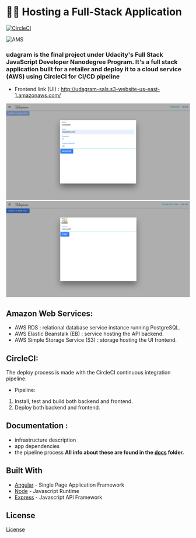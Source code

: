 
# 🐱‍💻 Hosting a Full-Stack Application

[![CircleCI](https://circleci.com/gh/circleci/circleci-docs.svg?style=svg)](https://app.circleci.com/pipelines/github/aml-fakhry/aws-deployment-process-project/12/workflows/d96c4a51-383c-49db-b110-996a3178dbe0) 

![AMS](https://img.shields.io/badge/Amazon_AWS-FF9900?style=for-the-badge&logo=amazonaws&logoColor=white)

### **udagram is the final project under Udacity's Full Stack JavaScript Developer Nanodegree Program. It's a full stack application built for a retailer and deploy it to a cloud service (AWS) using CircleCI for CI/CD pipeline**



- Frontend link (UI) : http://udagram-sals.s3-website-us-east-1.amazonaws.com/

![app 1](./documentation/images/app%201.PNG)
![app 2](./documentation/images/app%202.PNG)

## Amazon Web Services:

-  AWS RDS : relational database service instance running PostgreSQL.
-  AWS Elastic Beanstalk (EB) : service hosting the API backend.
-  AWS Simple Storage Service (S3) : storage hosting the UI frontend.

## CircleCI:

 The deploy process is made with the CircleCI continuous integration pipeline.

* Pipeline:

1. Install, test and build both backend and frontend.
2. Deploy both backend and frontend.

## Documentation : 

- infrastructure description
- app dependencies
- the pipeline process
**All info about these are found in the [docs](https://github.com/Salsabeel95/AWS-CircleCI-node-ionic/tree/master/documentation) folder.**


## Built With

- [Angular](https://angular.io/) - Single Page Application Framework
- [Node](https://nodejs.org) - Javascript Runtime
- [Express](https://expressjs.com/) - Javascript API Framework

## License

[License](LICENSE.txt)
